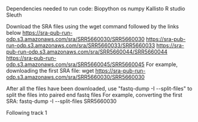 Dependencies needed to run code:
Biopython
os
numpy
Kallisto
R studio
Sleuth

Download the SRA files using the wget command followed by the links below
https://sra-pub-run-odp.s3.amazonaws.com/sra/SRR5660030/SRR5660030
https://sra-pub-run-odp.s3.amazonaws.com/sra/SRR5660033/SRR5660033
https://sra-pub-run-odp.s3.amazonaws.com/sra/SRR5660044/SRR5660044
https://sra-pub-run-odp.s3.amazonaws.com/sra/SRR5660045/SRR5660045
For example, downloading the first SRA file: wget https://sra-pub-run-odp.s3.amazonaws.com/sra/SRR5660030/SRR5660030

After all the files have been downloaded, use "fastq-dump -I --split-files" to split the files into paired end fastq files
For example, converting the first SRA: fastq-dump -I --split-files SRR5660030

Following track 1
